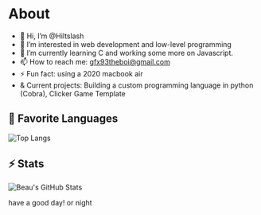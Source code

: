 # About
- 👋 Hi, I’m @Hiltslash
- 👀 I’m interested in web development and low-level programming
- 🌱 I’m currently learning C and working some more on Javascript.
- 📫 How to reach me: gfx93theboi@gmail.com
- ⚡ Fun fact: using a 2020 macbook air
- & Current projects: Building a custom programming language in python (Cobra), Clicker Game Template

## 💬 Favorite Languages
![Top Langs](https://github-readme-stats.vercel.app/api/top-langs/?username=hiltslash&layout=compact&theme=holi&hide=css)

## ⚡ Stats
![Beau's GitHub Stats](https://github-readme-stats.vercel.app/api?username=hiltslash&show_icons=true&theme=holi&hide_title=true)

have a good day!
or night
